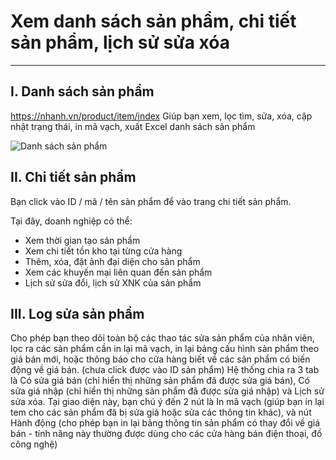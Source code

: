 # Xem danh sách sản phẩm, chi tiết sản phẩm, lịch sử sửa xóa
---
## I. Danh sách sản phẩm
https://nhanh.vn/product/item/index
Giúp bạn xem, lọc tìm, sửa, xóa, cập nhật trạng thái, in mã vạch, xuất Excel danh sách sản phẩm

![Danh sách sản phẩm](https://raw.githubusercontent.com/nhanhapi/manual/master/docs/san-pham/img/sp_dssp.png)

## II. Chi tiết sản phẩm
Bạn click vào ID / mã / tên sản phẩm để vào trang chi tiết sản phẩm.

Tại đây, doanh nghiệp có thể:

* Xem thời gian tạo sản phẩm
* Xem chi tiết tồn kho tại từng cửa hàng
* Thêm, xóa, đặt ảnh đại diện cho sản phẩm
* Xem các khuyến mại liên quan đến sản phẩm
* Lịch sử sửa đổi, lịch sử XNK của sản phẩm


## III. Log sửa sản phẩm
Cho phép bạn theo dõi toàn bộ các thao tác sửa sản phẩm của nhân viên, lọc ra các sản phẩm cần in lại mã vạch, in lại bảng cấu hình sản phẩm theo giá bán mới, hoặc thông báo cho cửa hàng biết về các sản phẩm có biến động về giá bán.
(chưa click được vào ID sản phẩm)
Hệ thống chia ra 3 tab là Có sửa giá bán (chỉ hiển thị những sản phẩm đã được sửa giá bán), Có sửa giá nhập (chỉ hiển thị những sản phẩm đã được sửa giá nhập) và Lịch sử sửa xóa.
Tại giao diện này, bạn chú ý đến 2 nút là In mã vạch (giúp bạn in lại tem cho các sản phẩm đã bị sửa giá hoặc sửa các thông tin khác), và nút Hành động (cho phép bạn in lại bảng thông tin sản phẩm có thay đổi về giá bán - tính năng này thường được dùng cho các cửa hàng bán điện thoại, đồ công nghệ)
